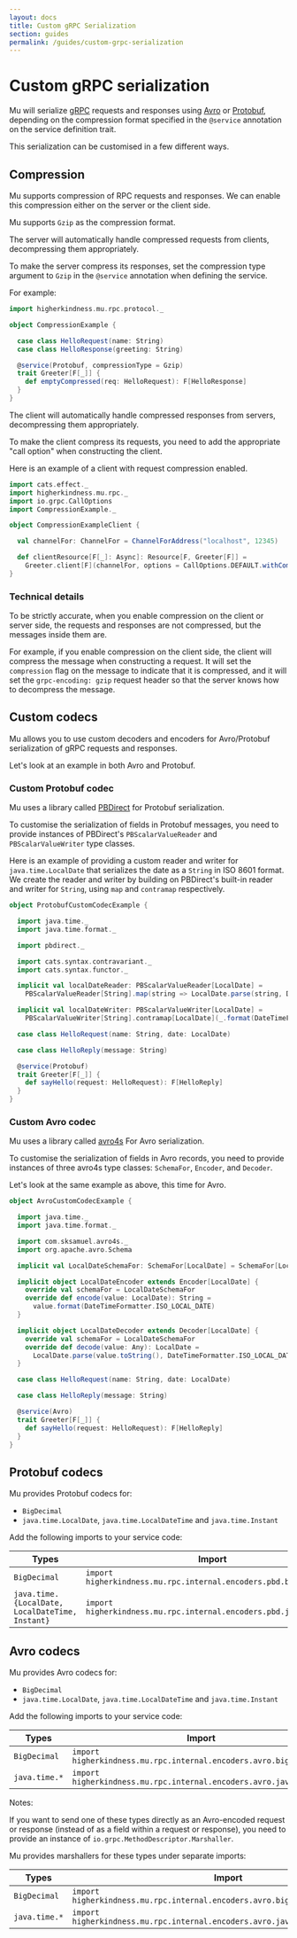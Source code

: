 ```yaml
---
layout: docs
title: Custom gRPC Serialization
section: guides
permalink: /guides/custom-grpc-serialization
---
```


# Custom gRPC serialization

Mu will serialize [gRPC] requests and responses using [Avro] or [Protobuf],
depending on the compression format specified in the `@service` annotation on
the service definition trait.

This serialization can be customised in a few different ways.

## Compression

Mu supports compression of RPC requests and responses. We can enable this
compression either on the server or the client side.

Mu supports `Gzip` as the compression format.

The server will automatically handle compressed requests from clients,
decompressing them appropriately.

To make the server compress its responses, set the compression type argument to
`Gzip` in the `@service` annotation when defining the service.

For example:

```scala mdoc:silent
import higherkindness.mu.rpc.protocol._

object CompressionExample {

  case class HelloRequest(name: String)
  case class HelloResponse(greeting: String)

  @service(Protobuf, compressionType = Gzip)
  trait Greeter[F[_]] {
    def emptyCompressed(req: HelloRequest): F[HelloResponse]
  }
}
```

The client will automatically handle compressed responses from servers,
decompressing them appropriately.

To make the client compress its requests, you need to add the appropriate "call
option" when constructing the client.

Here is an example of a client with request compression enabled.

```scala mdoc:silent
import cats.effect._
import higherkindness.mu.rpc._
import io.grpc.CallOptions
import CompressionExample._

object CompressionExampleClient {

  val channelFor: ChannelFor = ChannelForAddress("localhost", 12345)

  def clientResource[F[_]: Async]: Resource[F, Greeter[F]] =
    Greeter.client[F](channelFor, options = CallOptions.DEFAULT.withCompression("gzip"))
}
```

### Technical details

To be strictly accurate, when you enable compression on the client or server
side, the requests and responses are not compressed, but the messages inside
them are.

For example, if you enable compression on the client side, the client will
compress the message when constructing a request. It will set the `compression`
flag on the message to indicate that it is compressed, and it will set the
`grpc-encoding: gzip` request header so that the server knows how to decompress
the message.

## Custom codecs

Mu allows you to use custom decoders and encoders for Avro/Protobuf
serialization of gRPC requests and responses.

Let's look at an example in both Avro and Protobuf.

### Custom Protobuf codec

Mu uses a library called [PBDirect] for Protobuf serialization.

To customise the serialization of fields in Protobuf messages, you need to
provide instances of PBDirect's `PBScalarValueReader` and `PBScalarValueWriter`
type classes.

Here is an example of providing a custom reader and writer for
`java.time.LocalDate` that serializes the date as a `String` in ISO 8601 format.
We create the reader and writer by building on PBDirect's built-in reader and
writer for `String`, using `map` and `contramap` respectively.

```scala mdoc:silent
object ProtobufCustomCodecExample {

  import java.time._
  import java.time.format._

  import pbdirect._

  import cats.syntax.contravariant._
  import cats.syntax.functor._

  implicit val localDateReader: PBScalarValueReader[LocalDate] =
    PBScalarValueReader[String].map(string => LocalDate.parse(string, DateTimeFormatter.ISO_LOCAL_DATE))

  implicit val localDateWriter: PBScalarValueWriter[LocalDate] =
    PBScalarValueWriter[String].contramap[LocalDate](_.format(DateTimeFormatter.ISO_LOCAL_DATE))

  case class HelloRequest(name: String, date: LocalDate)

  case class HelloReply(message: String)

  @service(Protobuf)
  trait Greeter[F[_]] {
    def sayHello(request: HelloRequest): F[HelloReply]
  }
}
```

### Custom Avro codec

Mu uses a library called [avro4s] For Avro serialization.

To customise the serialization of fields in Avro records, you need to provide
instances of three avro4s type classes: `SchemaFor`, `Encoder`, and `Decoder`.

Let's look at the same example as above, this time for Avro.

```scala mdoc:silent
object AvroCustomCodecExample {

  import java.time._
  import java.time.format._

  import com.sksamuel.avro4s._
  import org.apache.avro.Schema

  implicit val LocalDateSchemaFor: SchemaFor[LocalDate] = SchemaFor[LocalDate](Schema.create(Schema.Type.STRING))

  implicit object LocalDateEncoder extends Encoder[LocalDate] {
    override val schemaFor = LocalDateSchemaFor
    override def encode(value: LocalDate): String =
      value.format(DateTimeFormatter.ISO_LOCAL_DATE)
  }

  implicit object LocalDateDecoder extends Decoder[LocalDate] {
    override val schemaFor = LocalDateSchemaFor
    override def decode(value: Any): LocalDate =
      LocalDate.parse(value.toString(), DateTimeFormatter.ISO_LOCAL_DATE)
  }

  case class HelloRequest(name: String, date: LocalDate)

  case class HelloReply(message: String)

  @service(Avro)
  trait Greeter[F[_]] {
    def sayHello(request: HelloRequest): F[HelloReply]
  }
}
```

## Protobuf codecs

Mu provides Protobuf codecs for:

* `BigDecimal`
* `java.time.LocalDate`, `java.time.LocalDateTime` and `java.time.Instant`

Add the following imports to your service code:

| Types | Import |
|---|---|
| `BigDecimal` | `import higherkindness.mu.rpc.internal.encoders.pbd.bigDecimal._` |
| `java.time.{LocalDate, LocalDateTime, Instant}` | `import higherkindness.mu.rpc.internal.encoders.pbd.javatime._` |

## Avro codecs

Mu provides Avro codecs for:

* `BigDecimal`
* `java.time.LocalDate`, `java.time.LocalDateTime` and `java.time.Instant`

Add the following imports to your service code:

| Types | Import |
|---|---|
| `BigDecimal` | `import higherkindness.mu.rpc.internal.encoders.avro.bigDecimal._` |
| `java.time.*` | `import higherkindness.mu.rpc.internal.encoders.avro.javatime._` |

Notes:

If you want to send one of these types directly as an Avro-encoded request or
response (instead of as a field within a request or response), you need to
provide an instance of `io.grpc.MethodDescriptor.Marshaller`.

Mu provides marshallers for these types under separate imports:

| Types | Import |
|---|---|
| `BigDecimal` | `import higherkindness.mu.rpc.internal.encoders.avro.bigDecimal.marshallers._` |
| `java.time.*` | `import higherkindness.mu.rpc.internal.encoders.avro.javatime.marshallers._` |

[Avro]: https://avro.apache.org/
[avro4s]: https://github.com/sksamuel/avro4s
[gRPC]: https://grpc.io/
[Mu]: https://github.com/higherkindness/mu
[PBDirect]: https://github.com/47deg/pbdirect
[Protobuf]: https://developers.google.com/protocol-buffers
